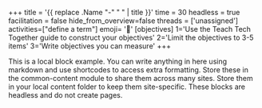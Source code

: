 +++
title = '{{ replace .Name "-" " " | title }}'
time = 30
headless = true
facilitation = false
hide_from_overview=false
threads = ['unassigned']
activities=["define a term"]
emoji= '🧩'
[objectives]
    1='Use the Teach Tech Together guide to construct your objectives'
    2='Limit the objectives to 3-5 items'
    3='Write objectives you can measure'
+++

This is a local block example. You can write anything in here using markdown and use shortcodes to access extra formatting. Store these in the common-content module to share them across many sites. Store them in your local content folder to keep them site-specific. These blocks are headless and do not create pages.
